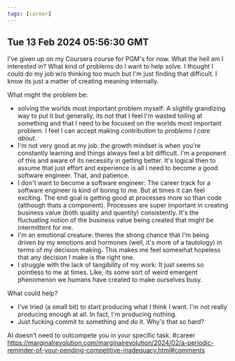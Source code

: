 ```yaml
---
tags: [career]
---
```


## Tue 13 Feb 2024 05:56:30 GMT

I've given up on my Coursera course for PGM's for now. What the hell am I interested in? What kind
of problems do I want to help solve. I thought I could do my job w/o thinking too much but I'm just
finding that difficult. I know its just a matter of creating meaning internally.

What might the problem be:

- solving the worlds most important problem myself: A slightly grandizing way to put it but
  generally, its not that I feel I'm wasted toiling at something and that I need to be focused on
  the worlds most important problem. I feel I can accept making contribution to _problems I care
  about_.
- I'm not very good at my job: the growth mindset is when you're constantly learning and things
  always feel a bit difficult. I'm a proponent of this and aware of its necessity in getting better.
  It's logical then to assume that just effort and experience is all I need to become a good
  software engineer. That, and patience.
- I don't want to become a software engineer: The career track for a software engineer is kind of
  boring to me. But at times it can feel exciting. The end goal is getting good at processes more so
  than code (although thats a component). Processes are super important in creating business value
  (both quality and quantity) consistently. It's the fluctuating notion of the business value being
  created that might be intermittent for me.
- I'm an emotional creature: theres the strong chance that I'm being driven by my emotions and
  hormones (well, it's more of a tautology) in terms of my decision making. This makes me feel
  somewhat hopeless that any decision I make is the right one.
- I struggle with the lack of tangibility of my work: It just seems so pointless to me at times.
  Like, its some sort of weird emergent phenomenon we humans have created to make ourselves busy.

What could help?

- I've tried (a small bit) to start producing what I think I want. I'm not really producing enough
  at all. In fact, I'm producing nothing.
- Just fucking commit to something and do it. Why's that so hard?


AI doesn't need to outcompete you in your specific task.
#career
https://marginalrevolution.com/marginalrevolution/2024/02/a-periodic-reminder-of-your-pending-competitive-inadequacy.html#comments
